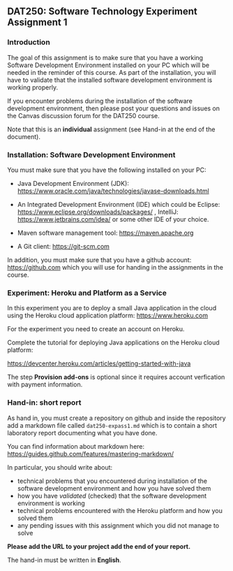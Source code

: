 ## DAT250: Software Technology Experiment Assignment 1

### Introduction

The goal of this assignment is to make sure that you have a working Software Development Environment installed on your PC which will be needed in the reminder of this course. As part of the installation, you will have to validate that the installed software development environment is working properly.

If you encounter problems during the installation of the software development environment, then please post your questions and issues on the Canvas discussion forum for the DAT250 course.

Note that this is an **individual** assignment (see Hand-in at the end of the document).

### Installation: Software Development Environment

You must make sure that you have the following installed on your PC:

- Java Development Environment (JDK): https://www.oracle.com/java/technologies/javase-downloads.html

- An Integrated Development Environment (IDE) which could be Eclipse: https://www.eclipse.org/downloads/packages/ , IntelliJ: https://www.jetbrains.com/idea/ or some other IDE of your choice.

- Maven software management tool: https://maven.apache.org

- A Git client: https://git-scm.com

In addition, you must make sure that you have a github account: https://github.com which you will use for handing in the assignments in the course.

### Experiment: Heroku and Platform as a Service

In this experiment you are to deploy a small Java application in the cloud using the Heroku cloud application platform: https://www.heroku.com

For the experiment you need to create an account on Heroku.

Complete the tutorial for deploying Java applications on the Heroku cloud platform:

https://devcenter.heroku.com/articles/getting-started-with-java

The step **Provision add-ons** is optional since it requires account verfication with payment information.

### Hand-in: short report

As hand in, you must create a repository on github and inside the repository add a markdown file called `dat250-expass1.md` which is to contain a short laboratory report documenting what you have done.

You can find information about markdown here: https://guides.github.com/features/mastering-markdown/

In particular, you should write about:

- technical problems that you encountered during installation of the software development environment and how you have solved them
- how you have *validated* (checked) that the software development environment is working
- technical problems encountered with the Heroku platform and how you solved them
- any pending issues with this assignment which you did not manage to solve

**Please add the URL to your project add the end of your report.**

The hand-in must be written in **English**.
